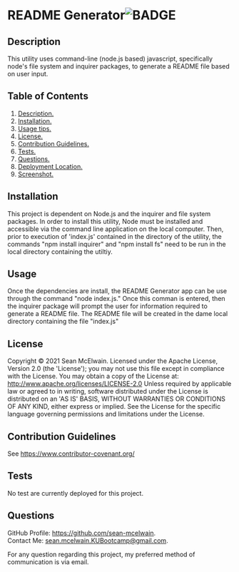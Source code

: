 # README Generator![BADGE](https://img.shields.io/badge/license-Apache-blue)
<a name='description'></a>
 ## Description 
This utility uses command-line (node.js based) javascript, specifically node's file system and inquirer packages, to generate a README file based on user input.
## Table of Contents  
 1. [ Description. ](#description)  
 2. [ Installation. ](#installation)  
 3. [ Usage tips. ](#usage)  
 4. [ License. ](#license)  
 5. [ Contribution Guidelines. ](#contribution)  
 6. [ Tests. ](#tests)  
 7. [ Questions. ](#questions)  
 8. [ Deployment Location. ](#link)  
 9. [ Screenshot. ](#screenshot)  

 <a name='installation'></a>
 ## Installation 
 This project is dependent on Node.js and the inquirer and file system packages.  In order to install this utility, Node must be installed and accessible via the command line application on the local computer.  Then, prior to execution of 'index.js' contained in the directory of the utility, the commands "npm install inquirer" and "npm install fs" need to be run in the local directory containing the utiltiy.
 <a name='usage'></a>
 ## Usage 
Once the dependencies are install, the README Generator app can be use through the command "node index.js." Once this comman is entered, then the inquirer package will prompt the user for information required to generate a README file.  The README file will be created in the dame local directory containing the file "index.js"
 <a name='license'></a>
 ## License 
Copyright © 2021 Sean McElwain. 
Licensed under the Apache License, Version 2.0 (the 'License'); 
you may not use this file except in compliance with the License. 
You may obtain a copy of the License at: 
 http://www.apache.org/licenses/LICENSE-2.0 
Unless required by applicable law or agreed to in writing, software distributed under the License is distributed on an 'AS IS' BASIS, WITHOUT WARRANTIES OR CONDITIONS OF ANY KIND, either express or implied. 
See the License for the specific language governing permissions and limitations under the License.
 <a name='contribution'></a>
 ## Contribution Guidelines 
See https://www.contributor-covenant.org/
 <a name='tests'></a>
 ## Tests 
No test are currently deployed for this project.
 <a name='questions'></a>
 ## Questions 
GitHub Profile: https://github.com/sean-mcelwain.  
Contact Me: sean.mcelwain.KUBootcamp@gmail.com.  
 
For any question regarding this project, my preferred method of communication is via email. 
